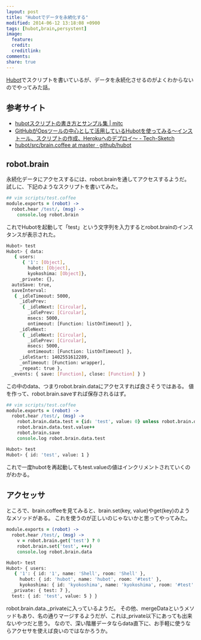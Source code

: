 ```yaml
---
layout: post
title: "Hubotでデータを永続化する"
modified: 2014-06-12 13:18:08 +0900
tags: [hubot,brain,persystent]
image:
  feature: 
  credit: 
  creditlink: 
comments: 
share: true
---
```

[Hubot](https://hubot.github.com/)でスクリプトを書いているが、データを永続化させるのがよくわからないのでやってみた話。

## 参考サイト

* [hubotスクリプトの書き方とサンプル集 | mitc](http://blog.fumiz.me/2012/08/05/hubot-irc-bot-script/)
* [GitHubがOpsツールの中心として活用しているHubotを使ってみる～インストール、スクリプトの作成、Herokuへのデプロイ～ - Tech-Sketch](http://tech-sketch.jp/2013/12/hubot-install-heroku.html)
* [hubot/src/brain.coffee at master · github/hubot](https://github.com/github/hubot/blob/master/src/brain.coffee)

## robot.brain

永続化データにアクセスするには、robot.brainを通してアクセスするようだ。　　
試しに、下記のようなスクリプトを書いてみた。

~~~ coffee
## vim scripts/test.coffee
module.exports = (robot) ->
  robot.hear /test/, (msg) ->
    console.log robot.brain
~~~

これでHubotを起動して「test」という文字列を入力するとrobot.brainのインスタンスが表示された。

~~~ bash
Hubot> test
Hubot> { data:
   { users:
      { '1': [Object],
        hubot: [Object],
        kyokoshima: [Object]},
     _private: {},
  autoSave: true,
  saveInterval:
   { _idleTimeout: 5000,
     _idlePrev:
      { _idleNext: [Circular],
        _idlePrev: [Circular],
        msecs: 5000,
        ontimeout: [Function: listOnTimeout] },
     _idleNext:
      { _idleNext: [Circular],
        _idlePrev: [Circular],
        msecs: 5000,
        ontimeout: [Function: listOnTimeout] },
     _idleStart: 1402551612289,
     _onTimeout: [Function: wrapper],
     _repeat: true },
  _events: { save: [Function], close: [Function] } }
~~~

この中のdata、つまりrobot.brain.dataにアクセスすれば良さそうではある。
値を作って、robot.brain.saveすれば保存されるはず。

~~~ coffee
## vim scripts/test.coffee
module.exports = (robot) ->
  robot.hear /test/, (msg) ->
    robot.brain.data.test = {id: 'test', value: 0} unless robot.brain.data.test
    robot.brain.data.test.value++
    robot.brain.save
    console.log robot.brain.data.test
~~~

~~~ bash
Hubot> test
Hubot> { id: 'test', value: 1 }
~~~

これで一度hubotを再起動してもtest.valueの値はインクリメントされていくのがわかる。

## アクセッサ
ところで、brain.coffeeを見てみると、brain.set(key, value)やget(key)のようなメソッドがある。
これを使うのが正しいのじゃないかと思ってやってみた。

~~~ coffee
module.exports = (robot) ->
  robot.hear /test/, (msg) ->
    v = robot.brain.get('test') ? 0
    robot.brain.set('test', ++v)
    console.log robot.brain.data
~~~

~~~ bash
Hubot> test
Hubot> { users:
   { '1': { id: '1', name: 'Shell', room: 'Shell' },
     hubot: { id: 'hubot', name: 'hubot', room: '#test' },
     kyokoshima: { id: 'kyokoshima', name: 'kyokoshima', room: '#test' } },
  _private: { test: 7 },
  test: { id: 'test', value: 5 } }
~~~

robot.brain.data.\_privateに入っているようだ。
その他、mergeDataというメソッドもあり、名の通りマージするようだが、これは_private以下にあっても出来ないやつだと思う。
なので、深い階層データならdata直下に、お手軽に使うならアクセサを使えば良いのではなかろうか。


